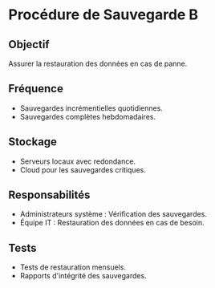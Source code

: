 # Procédure de Sauvegarde B

## Objectif
Assurer la restauration des données en cas de panne.

## Fréquence
- Sauvegardes incrémentielles quotidiennes.
- Sauvegardes complètes hebdomadaires.

## Stockage
- Serveurs locaux avec redondance.
- Cloud pour les sauvegardes critiques.

## Responsabilités
- Administrateurs système : Vérification des sauvegardes.
- Équipe IT : Restauration des données en cas de besoin.

## Tests
- Tests de restauration mensuels.
- Rapports d'intégrité des sauvegardes.

